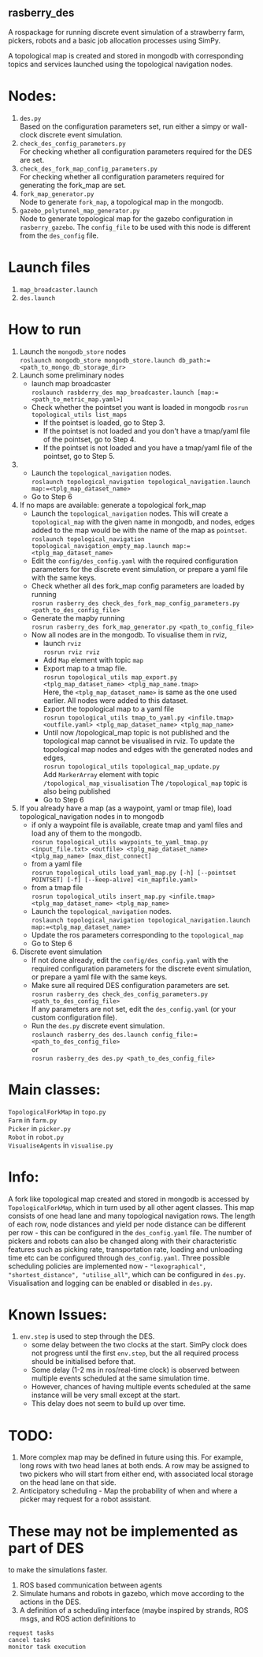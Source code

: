 **rasberry_des**
------------
A rospackage for running discrete event simulation of a strawberry farm, pickers, robots and a basic job allocation processes using SimPy.  

A topological map is created and stored in mongodb with corresponding topics and services launched using the topological navigation nodes.

# Nodes:
  1. `des.py`  
    Based on the configuration parameters set, run either a simpy or wall-clock discrete event simulation.
  2. `check_des_config_parameters.py`  
    For checking whether all configuration parameters required for the DES are set.
  3. `check_des_fork_map_config_parameters.py`  
    For checking whether all configuration parameters required for generating the fork_map are set.
  4. `fork_map_generator.py`  
    Node to generate `fork_map`, a topological map in the mongodb. 
  5. `gazebo_polytunnel_map_generator.py`  
    Node to generate topological map for the gazebo configuration in `rasberry_gazebo`. The `config_file` to be used with this node is different from the `des_config` file.

# Launch files
  1. `map_broadcaster.launch`
  2. `des.launch`

# How to run

1. Launch the `mongodb_store` nodes  
  `roslaunch mongodb_store mongodb_store.launch db_path:=<path_to_mongo_db_storage_dir>`  
2. Launch some preliminary nodes
    * launch map broadcaster  
```roslaunch rasbderry_des map_broadcaster.launch [map:=<path_to_metric_map.yaml>]```  
    * Check whether the pointset you want is loaded in mongodb
```rosrun topological_utils list_maps```  
        - If the pointset is loaded, go to Step 3.
        - If the pointset is not loaded and you don't have a tmap/yaml file of the pointset, go to Step 4.
        - If the pointset is not loaded and you have a tmap/yaml file of the pointset, go to Step 5.
3. * Launch the `topological_navigation` nodes.  
```roslaunch topological_navigation topological_navigation.launch map:=<tplg_map_dataset_name>```  
    * Go to Step 6
4. If no maps are available: generate a topological fork_map
    * Launch the `topological_navigation` nodes. This will create a `topological_map` with the given name in mongodb, and nodes, edges added to the map would be with the name of the map as `pointset`.  
```roslaunch topological_navigation topological_navigation_empty_map.launch map:=<tplg_map_dataset_name>```  
    * Edit the `config/des_config.yaml` with the required configuration parameters for the discrete event simulation, or prepare a yaml file with the same keys.
    * Check whether all des fork_map config parameters are loaded by running  
```rosrun rasberry_des check_des_fork_map_config_parameters.py <path_to_des_config_file>```  
    * Generate the mapby running  
```rosrun rasberry_des fork_map_generator.py <path_to_config_file>```  
    * Now all nodes are in the mongodb. To visualise them in rviz,
        * launch `rviz`  
```rosrun rviz rviz```  
        * Add `Map` element with topic `map`
        * Export map to a tmap file.  
```rosrun topological_utils map_export.py <tplg_map_dataset_name> <tplg_map_name.tmap>```  
      Here, the `<tplg_map_dataset_name>` is same as the one used earlier. All nodes were added to this dataset.
        * Export the topological map to a yaml file  
```rosrun topological_utils tmap_to_yaml.py <infile.tmap> <outfile.yaml> <tplg_map_dataset_name> <tplg_map_name>```
        * Until now /topological_map topic is not published and the topological map cannot be visualised in rviz. To update the topological map nodes and edges with the generated nodes and edges,  
```rosrun topological_utils topological_map_update.py```  
      Add `MarkerArray` element with topic `/topological_map_visualisation`
      The `/topological_map` topic is also being published
        * Go to Step 6
5. If you already have a map (as a waypoint, yaml or tmap file), load topological_navigation nodes in to mongodb
    * if only a waypoint file is available, create tmap and yaml files and load any of them to the mongodb.  
```rosrun topological_utils waypoints_to_yaml_tmap.py <input_file.txt> <outfile> <tplg_map_dataset_name> <tplg_map_name> [max_dist_connect]```
    * from a yaml file  
```rosrun topological_utils load_yaml_map.py [-h] [--pointset POINTSET] [-f] [--keep-alive] <in_mapfile.yaml>```
    * from a tmap file  
```rosrun topological_utils insert_map.py <infile.tmap> <tplg_map_dataset_name> <tplg_map_name>```
    * Launch the `topological_navigation` nodes.  
```roslaunch topological_navigation topological_navigation.launch map:=<tplg_map_dataset_name>```
    * Update the ros parameters corresponding to the `topological_map`  
    * Go to Step 6
6. Discrete event simulation
    * If not done already, edit the `config/des_config.yaml` with the required configuration parameters for the discrete event simulation, or prepare a yaml file with the same keys.
    * Make sure all required DES configuration parameters are set.  
```rosrun rasberry_des check_des_config_parameters.py <path_to_des_config_file>```  
    If any parameters are not set, edit the `des_config.yaml` (or your custom configuration file).
    * Run the `des.py` discrete event simulation.  
```roslaunch rasberry_des des.launch config_file:=<path_to_des_config_file>```  
    or  
```rosrun rasberry_des des.py <path_to_des_config_file>```  

# Main classes:
`TopologicalForkMap` in `topo.py`  
`Farm` in `farm.py`  
`Picker` in `picker.py`  
`Robot` in `robot.py`  
`VisualiseAgents` in `visualise.py`  

# Info:
A fork like topological map created and stored in mongodb is accessed by `TopologicalForkMap`, which in turn used by all other agent classes. This map consists of one head lane and many topological navigation rows. The length of each row, node distances and yield per node distance can be different per row - this can be configured in the `des_config.yaml` file. The number of pickers and robots can also be changed along with their characteristic features such as picking rate, transportation rate, loading and unloading time etc can be configured through `des_config.yaml`. Three possible scheduling policies are implemented now - `"lexographical", "shortest_distance", "utilise_all"`, which can be configured in `des.py`. Visualisation and logging can be enabled or disabled in `des.py`.

# Known Issues:
  1. `env.step` is used to step through the DES. 
     - some delay between the two clocks at the start. SimPy clock does not progress until the first `env.step`, but the all required process should be initialised before that.
     - Some delay (1-2 ms in ros/real-time clock) is observed between multiple events scheduled at the same simulation time.
     - However, chances of having multiple events scheduled at the same instance will be very small except at the start.
     - This delay does not seem to build up over time.

# TODO:
  1. More complex map may be defined in future using this. For example, long rows with two head lanes at both ends. A row may be assigned to two pickers who will start from either end, with associated local storage on the head lane on that side.
  2. Anticipatory scheduling - Map the probability of when and where a picker may request for a robot assistant.

# These may not be implemented as part of DES
  to make the simulations faster.
  1. ROS based communication between agents
  2. Simulate humans and robots in gazebo, which move according to the actions in the DES.
  3. A definition of a scheduling interface (maybe inspired by strands, ROS msgs, and ROS action definitions to

    request tasks
    cancel tasks
    monitor task execution



